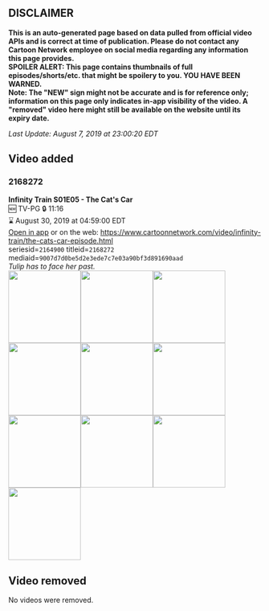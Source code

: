 ## DISCLAIMER
**This is an auto-generated page based on data pulled from official video APIs and is correct at time of publication. Please do not contact any Cartoon Network employee on social media regarding any information this page provides.**  
**SPOILER ALERT: This page contains thumbnails of full episodes/shorts/etc. that might be spoilery to you. YOU HAVE BEEN WARNED.**  
**Note: The "NEW" sign might not be accurate and is for reference only; information on this page only indicates in-app visibility of the video. A "removed" video here might still be available on the website until its expiry date.**  

_Last Update: August 7, 2019 at 23:00:20 EDT_
## Video added
### 2168272
**Infinity Train S01E05 - The Cat's Car**  
🆕 TV-PG 🔒 11:16  
⌛ August 30, 2019 at 04:59:00 EDT  
[Open in app](https://tinyurl.com/yxjvpsb7) or on the web: https://www.cartoonnetwork.com/video/infinity-train/the-cats-car-episode.html  
seriesid=`2164900` titleid=`2168272` mediaid=`9007d7d0be5d2e3ede7c7e03a90bf3d891690aad`  
_Tulip has to face her past._  
<a href="https://s3.amazonaws.com/cartoonorchestrator/2168272_001_1280x720.jpg"><img src="https://s3.amazonaws.com/cartoonorchestrator/2168272_001_640x360.jpg" height="144px" /></a><a href="https://s3.amazonaws.com/cartoonorchestrator/2168272_002_1280x720.jpg"><img src="https://s3.amazonaws.com/cartoonorchestrator/2168272_002_640x360.jpg" height="144px" /></a><a href="https://s3.amazonaws.com/cartoonorchestrator/2168272_003_1280x720.jpg"><img src="https://s3.amazonaws.com/cartoonorchestrator/2168272_003_640x360.jpg" height="144px" /></a><a href="https://s3.amazonaws.com/cartoonorchestrator/2168272_004_1280x720.jpg"><img src="https://s3.amazonaws.com/cartoonorchestrator/2168272_004_640x360.jpg" height="144px" /></a><a href="https://s3.amazonaws.com/cartoonorchestrator/2168272_005_1280x720.jpg"><img src="https://s3.amazonaws.com/cartoonorchestrator/2168272_005_640x360.jpg" height="144px" /></a><a href="https://s3.amazonaws.com/cartoonorchestrator/2168272_006_1280x720.jpg"><img src="https://s3.amazonaws.com/cartoonorchestrator/2168272_006_640x360.jpg" height="144px" /></a><a href="https://s3.amazonaws.com/cartoonorchestrator/2168272_007_1280x720.jpg"><img src="https://s3.amazonaws.com/cartoonorchestrator/2168272_007_640x360.jpg" height="144px" /></a><a href="https://s3.amazonaws.com/cartoonorchestrator/2168272_008_1280x720.jpg"><img src="https://s3.amazonaws.com/cartoonorchestrator/2168272_008_640x360.jpg" height="144px" /></a><a href="https://s3.amazonaws.com/cartoonorchestrator/2168272_009_1280x720.jpg"><img src="https://s3.amazonaws.com/cartoonorchestrator/2168272_009_640x360.jpg" height="144px" /></a><a href="https://s3.amazonaws.com/cartoonorchestrator/2168272_010_1280x720.jpg"><img src="https://s3.amazonaws.com/cartoonorchestrator/2168272_010_640x360.jpg" height="144px" /></a>
## Video removed
No videos were removed.
